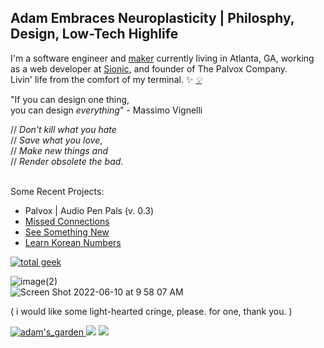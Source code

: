 ## Adam Embraces Neuroplasticity | Philosphy, Design, Low-Tech Highlife


I'm a software engineer and <a href="https://en.wikipedia.org/wiki/Maker_culture">maker</a> currently living in Atlanta, GA, working as a web developer at <a href="https://github.com/adamSionic">Sionic</a>, and founder of The Palvox Company. <br> Livin' life from the comfort of my terminal. ✨ <a href="https://www.lesswrong.com/">*💡*</a>
<br>

"If you can design one thing, <br>
you can design *everything*" - Massimo Vignelli

// <i>Don't kill what you hate</i> <br>
// <i>Save what you love</i>, <br>
// <i>Make new things and</i> <br>
// <i>Render obsolete the bad</i>. <br>
<br>

Some Recent Projects:
- Palvox | Audio Pen Pals (v. 0.3)
- <a href="https://missed-connections.netlify.app/" target="_blank">Missed Connections</a>
- <a href="https://see-something-new.netlify.app/" target="_blank">See Something New</a>
- <a href="https://learn-korean-numbers.netlify.app/" target="_blank">Learn Korean Numbers</a>

<a href="http://www.innergeek.us/geek-test.html"><img src="http://www.innergeek.us/grafix/avatars/totalgeek.gif" alt="total geek" border="0"></a>

![image(2)](https://user-images.githubusercontent.com/68540487/161441324-b1d82369-6db7-4bf3-9aaf-a812bc3dc6e4.gif) <br>
![Screen Shot 2022-06-10 at 9 58 07 AM](https://user-images.githubusercontent.com/68540487/173082232-a1a7e840-f65e-4137-a009-b25c669914b5.png)

( i would like some light-hearted cringe, please. for one, thank you. )

<a href="https://adams.land/" target="_blank"> ![adam's_garden](https://user-images.githubusercontent.com/68540487/133674549-b7864c7e-41d5-41ec-b4b0-ac0c85b7c3b6.gif) <a/> 
<img src="https://anlucas.neocities.org/263gggk.gif" /> <img src="https://anlucas.neocities.org/affection.gif" />
